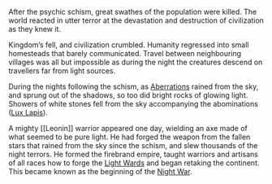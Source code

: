 After the psychic schism, great swathes of the population were killed. The world reacted in utter terror at the devastation and destruction of civilization as they knew it. 

Kingdom’s fell, and civilization crumbled. Humanity regressed into small homesteads that barely communicated. Travel between neighbouring villages was all but impossible as during the night the creatures descend on travellers far from light sources.

During the nights following the schism, as [Aberrations](Aberrations.md) rained from the sky, and sprung out of the shadows, so too did bright rocks of glowing light. Showers of white stones fell from the sky accompanying the abominations ([Lux Lapis](Lux%20Lapis.md)).

A mighty [[Leonin]] warrior appeared one day, wielding an axe made of what seemed to be pure light. He had forged the weapon from the fallen stars that rained from the sky since the schism, and slew thousands of the night terrors. He formed the firebrand empire, taught warriors and artisans of all races how to forge the [Light Wards](Light%20Wards) and began retaking the continent. This became known as the beginning of the [Night War](Night%20War.md).